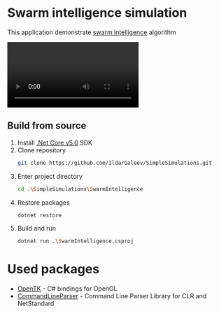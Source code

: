 ﻿# Swarm intelligence simulation

This application demonstrate [swarm intelligence](https://en.wikipedia.org/wiki/Swarm_intelligence) algorithm

![Demo](../ReadmeAssets/swarmIntelligence_demo_1.mp4)

## Build from source

1. Install  [.Net Core v5.0](https://dotnet.microsoft.com/download/dotnet/5.0) SDK
2. Clone repository
	``` bash
	git clone https://github.com/IldarGaleev/SimpleSimulations.git
	```
3. Enter project directory 
	``` bash
	cd .\SimpleSimulations\SwarmIntelligence
	```
4. Restore packages
    ``` bash
    dotnet restore 
    ```
5. Build and run
	``` bash
	dotnet run .\SwarmIntelligence.csproj
	```

# Used packages

- [OpenTK](https://github.com/opentk/opentk) - C# bindings for OpenGL
- [CommandLineParser](https://github.com/commandlineparser/commandline) - Command Line Parser Library for CLR and NetStandard

